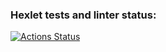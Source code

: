 ### Hexlet tests and linter status:
[![Actions Status](https://github.com/kairina2020/qa-engineer-project-85/workflows/hexlet-check/badge.svg)](https://github.com/kairina2020/qa-engineer-project-85/actions)
